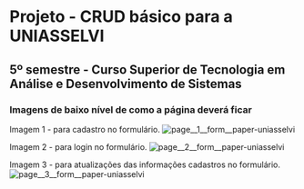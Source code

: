 # Projeto - CRUD básico para a UNIASSELVI

## 5º semestre - Curso Superior de Tecnologia em Análise e Desenvolvimento de Sistemas

### Imagens de baixo nível de como a página deverá ficar 

Imagem 1 - para cadastro no formulário.
    ![page__1__form__paper-uniasselvi](/assets/img/imagens-básicas-para-projeto/page__1__form__paper-uniasselvi.png)

Imagem 2 - para login no formulário.
    ![page__2__form__paper-uniasselvi](/assets/img/imagens-básicas-para-projeto/page__2__login__paper-uniasselvi.png)

Imagem 3 - para atualizações das informações cadastros no formulário.
    ![page__3__form__paper-uniasselvi](/assets/img/imagens-básicas-para-projeto/page__3___info__paper-uniasselvi.png)


